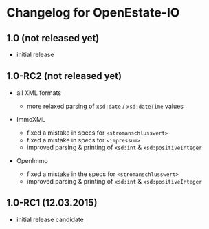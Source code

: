 Changelog for OpenEstate-IO
===========================

1.0 (not released yet)
----------------------

-   initial release


1.0-RC2 (not released yet)
--------------------------

-   all XML formats
    -   more relaxed parsing of `xsd:date` / `xsd:dateTime` values

-   ImmoXML
    -   fixed a mistake in specs for `<stromanschlusswert>`
    -   fixed a mistake in specs for `<impressum>`
    -   improved parsing & printing of `xsd:int` & `xsd:positiveInteger`

-   OpenImmo
    -   fixed a mistake in the specs for `<stromanschlusswert>`
    -   improved parsing & printing of `xsd:int` & `xsd:positiveInteger`


1.0-RC1 (12.03.2015)
--------------------

-   initial release candidate
